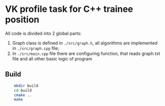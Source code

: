 # VK profile task for C++ trainee position

All code is divided into 2 global parts:

1. Graph class is defined in `./src/graph.h`, all algorithms are implemented in `./src/graph.cpp` file;
2. In `./src/main.cpp` file there are configuring function, that reads graph.txt file and all other basic logic of program

## Build

``` bash
    mkdir build
    cd build
    cmake ..
    make
```
